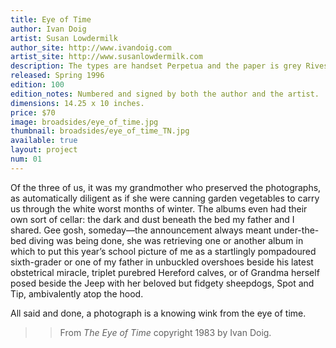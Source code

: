 ```yaml
---
title: Eye of Time
author: Ivan Doig
artist: Susan Lowdermilk
author_site: http://www.ivandoig.com
artist_site: http://www.susanlowdermilk.com
description: The types are handset Perpetua and the paper is grey Rives BFK. Both the type and the woodcut were printed on a Vandercook 219 proofing press.
released: Spring 1996
edition: 100
edition_notes: Numbered and signed by both the author and the artist.
dimensions: 14.25 x 10 inches.
price: $70
image: broadsides/eye_of_time.jpg
thumbnail: broadsides/eye_of_time_TN.jpg
available: true
layout: project
num: 01
---
```


Of the three of us, it was my grandmother who preserved the photographs, as automatically diligent as if she were canning garden vegetables to carry us through the white worst months of winter. The albums even had their own sort of cellar: the dark and dust beneath the bed my father and I shared. Gee gosh, someday—the announcement always meant under-the-bed diving was being done, she was retrieving one or another album in which to put this year’s school picture of me as a startlingly pompadoured sixth-grader or one of my father in unbuckled overshoes beside his latest obstetrical miracle, triplet purebred Hereford calves, or of Grandma herself posed beside the Jeep with her beloved but fidgety sheepdogs, Spot and Tip, ambivalently atop the hood.

All said and done, a photograph is a knowing wink from the eye of time.

>> From *The Eye of Time* copyright 1983 by Ivan Doig.
